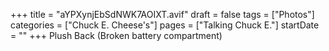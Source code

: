 +++
title = "aYPXynjEbSdNWK7AOIXT.avif"
draft = false
tags = ["Photos"]
categories = ["Chuck E. Cheese's"]
pages = ["Talking Chuck E."]
startDate = ""
+++
Plush Back (Broken battery compartment)
